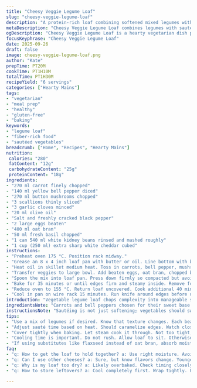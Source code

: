 ```yaml
---
title: "Cheesy Veggie Legume Loaf"
slug: "cheesy-veggie-legume-loaf"
description: "A protein-rich loaf combining softened mixed legumes with sautéed root veggies and sharp cheese. Robust texture from oat bran and a hint of fresh herbs. Baked covered then uncovered for crust development. Vegetarian, gluten-free, and nut-free option great for hearty mains. Perfect for batch cooking, slices hold firm and pair well with tomato-based sauces or chunky chutneys."
metaDescription: "Cheesy Veggie Legume Loaf combines legumes with sautéed veggies and cheddar for a protein-rich main. Hearty, gluten-free, and perfect for batch cooking."
ogDescription: "Cheesy Veggie Legume Loaf is a hearty vegetarian dish packed with protein and flavor. Perfect for batch cooking and great with sauces."
focusKeyphrase: "Cheesy Veggie Legume Loaf"
date: 2025-09-26
draft: false
image: cheesy-veggie-legume-loaf.png
author: "Kate"
prepTime: PT20M
cookTime: PT1H10M
totalTime: PT1H30M
recipeYield: "6 servings"
categories: ["Hearty Mains"]
tags:
- "vegetarian"
- "meal prep"
- "healthy"
- "gluten-free"
- "baking"
keywords:
- "legume loaf"
- "fiber-rich food"
- "sautéed vegetables"
breadcrumb: ["Home", "Recipes", "Hearty Mains"]
nutrition: 
 calories: "280"
 fatContent: "12g"
 carbohydrateContent: "25g"
 proteinContent: "18g"
ingredients:
- "270 ml carrot finely chopped"
- "140 ml yellow bell pepper diced"
- "270 ml button mushrooms chopped"
- "3 scallions thinly sliced"
- "3 garlic cloves minced"
- "20 ml olive oil"
- "Salt and freshly cracked black pepper"
- "2 large eggs beaten"
- "400 ml oat bran"
- "50 ml fresh basil chopped"
- "1 can 540 ml white kidney beans rinsed and mashed roughly"
- "1 cup (250 ml) extra sharp white cheddar cubed"
instructions:
- "Preheat oven 175 °C. Position rack midway."
- "Grease an 8 x 4 inch loaf pan with butter or oil. Line bottom with baking paper for easier release."
- "Heat oil in skillet medium heat. Toss in carrots, bell pepper, mushrooms, scallions, garlic. Cook stirring often until soft and glossy about 6 minutes. Salt and pepper as you go. Smells earthy, veggies release moisture and start to brown slightly. Cool slightly."
- "Transfer veggies to large bowl. Add beaten eggs, oat bran, chopped basil. Stir well to combine. Fold in beans and cheese gently but thoroughly. Mixture thick and chunky. If too loose, add more oat bran a spoon at time."
- "Spoon the mix into loaf pan. Press down firmly so compacted but avoid compressing dry. Cover tightly with foil preventing direct contact to avoid sogginess."
- "Bake for 35 minutes or until edges firm and steamy inside. Remove foil carefully to avoid dripping sweat on loaf."
- "Reduce oven to 155 °C. Return loaf uncovered. Cook additional 40 minutes or until top dry and golden brown crust forms. Tap surface, should sound hollow but slightly dense."
- "Cool in pan on wire rack 15 minutes. Run knife around edges before unmolding. Slice thick and serve warm, ideally with tangy red pepper sauce or herb-infused tomato chutney."
introduction: "Vegetable legume loaf chops complexity into manageable steps. Not just dump and bake. Precise sautéing unlocks sweetness from the root and capsicum. Garlic infuses a subtle pungency. Basil for freshness—don't skip, keeps the richness balanced. Oat bran brings fibre and soak-up moisture. White kidney beans over mixed varieties for creamier consistency, less mush but enough - great for shape holding. Cheese is final punch—sharp cheddar brings salt, bite, pockets of melted goo that cut through otherwise muted texture. Cover first to trap steam, hold softness. Then uncover for well baked crust. Moist inside with a gentle crunch outside, ideal for slicing. Sauces optional. But recommended."
ingredientsNote: "Carrots and bell peppers chosen for their sweet base flavor background. Mushrooms add umami depth but keep quantity just over one cup to avoid wetness. Scallions replace traditional onions: milder, keeps textural interest without overpowering. Garlic quantity elevated slightly for aroma aroma boost without bitterness. Oat bran critical: almost like a binder but also adds tooth. Can substitute with ground flaxseed if needed for gluten-free. Use fresh basil not dried—flavor loss significant otherwise. White kidney beans replace mixed beans for uniform texture and hydration control—rinsing and partially mashing essential steps. Cheese: extra sharp white cheddar strongly recommended; younger, less flavorful cheddars will flatten flavor profile drastically. Olive oil used for sauté for gentle fruitiness and healthier fat profile but can use melted coconut oil if preferred. Salt and pepper added at sauté stage to season veggies properly without watery outcome."
instructionsNote: "Sautéing is not just softening; vegetables should sweat and begin to caramelize lightly at edges to develop complex flavors. Stir often to avoid burning garlic. Let mixture cool before adding eggs and oat bran to avoid cooking eggs prematurely, which would cause grainy texture. Fold beans and cheese carefully: overmixing leads to dense loaf. Pressing mixture firmly in pan ensures loaf slices cleanly but don’t compact excessively or you get rubbery texture. Foil cover is essential first phase—traps steam, cooks interior gently for tenderness. Removing foil allows loaf surface to dry and form crust, preventing soggy top and adding texture contrast. Baking temps adjusted slightly for balance between gentle cooking and crust formation; lower final temp prevents drying out while still browning. Take cues from aroma, visual changes, and gentle tapping sounds rather than strict timers. Cooling allows structure to set; unmold carefully with sharp knife to avoid breakage. Slice thick for sturdy servings that won't fall apart on plate. Serving with tangy, acidic sauces cuts richness and helps balance mouthfeel."
tips:
- "Use a mix of legumes if desired. Know that texture changes. Each bean type varies in moisture. Maintain a consistent blend for best results."
- "Adjust sauté time based on heat. Should caramelize edges. Watch closely. Smell when the aroma shifts to sweet. Gently stir—burned garlic isn't good."
- "Cover tightly when baking. Let steam cook it through. Not too tight, though. Combat sogginess is key. Natural moisture needs a path."
- "Cooling time is important. Do not rush. Allow loaf to sit. Otherwise, slice may crumble. Thin slices can fall apart, avoid that."
- "If using substitutes like flaxseed instead of oat bran, absorb moisture well. Might need more binding. Test the mixture. Ensure it holds together."
faq:
- "q: How to get the loaf to hold together? a: Use right moisture. Avoid excess liquid. Adjust oat bran as needed. Firm press into the pan."
- "q: Can I use other cheeses? a: Sure, but know flavors change. Younger cheeses don’t give same depth. Opt for sharper—it cuts through richness."
- "q: Why is my loaf too dry? a: Likely overbaked. Check timing closely. Tap for sounds. Hollow but dense indicates doneness. Not too long."
- "q: How to store leftovers? a: Cool completely first. Wrap tightly. Fridge keeps up to three days. Can freeze for month—a quick meal later."

---
```

